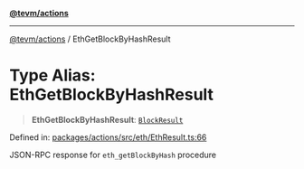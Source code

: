 [**@tevm/actions**](../README.md)

***

[@tevm/actions](../globals.md) / EthGetBlockByHashResult

# Type Alias: EthGetBlockByHashResult

> **EthGetBlockByHashResult**: [`BlockResult`](BlockResult.md)

Defined in: [packages/actions/src/eth/EthResult.ts:66](https://github.com/evmts/tevm-monorepo/blob/main/packages/actions/src/eth/EthResult.ts#L66)

JSON-RPC response for `eth_getBlockByHash` procedure
